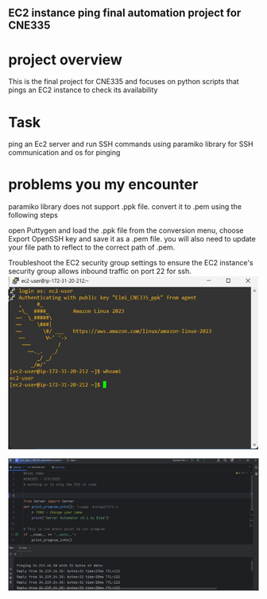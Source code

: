## EC2 instance ping final automation project for CNE335
# project overview
This is the final project for CNE335 and focuses on python scripts that pings an EC2 instance to check its availability
# Task
ping an Ec2 server and run SSH commands using paramiko library for SSH communication and os for pinging
# problems you my encounter 
paramiko library does not support .ppk file. convert it to .pem using the following steps

open Puttygen and load the .ppk file
from the conversion menu, choose Export OpenSSH key and save it as a .pem file.
you will also need to update your file path to reflect to the correct path of .pem.

Troubleshoot the EC2 security group settings to ensure the EC2 instance's security group allows inbound traffic on port 22 for ssh.
![image alt](https://github.com/Elmiabka2024/Elmi_Aden_CNE335_automation_project/blob/f97dce8d2bcf92643d989003dca8df4cf03e07a8/final_project_ec2-connection.jpg)


![image alt](https://github.com/Elmiabka2024/Elmi_Aden_CNE335_automation_project/blob/fcfe043765f156fe9f282d50a4340b80673f5eff/ec2_ping.jpg)
